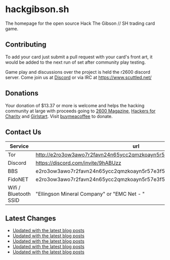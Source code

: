 # hackgibson.sh
The homepage for the open source Hack The Gibson // SH trading card game.


## Contributing

To add your card just submit a pull request with your card's front art, it would be added to the next run of set after community play testing.

Game play and discussions over the project is held the r2600 discord server. Come join us at [Discord](https://discord.com/invite/9hABUzz) or via IRC at https://www.scuttled.net/


## Donations

Your donation of $13.37 or more is welcome and helps the hacking community at large with proceeds going to [2600 Magazine](https://2600.com/), [Hackers for Charity](https://hackersforcharity.org) and [Girlstart](https://girlstart.org).  Visit [buymeacoffee](https://www.buymeacoffee.com/hackgibson.sh) to donate.


## Contact Us

Service | url
-|-
Tor | http://e2ro3ow3awo7r2favn24n65ycc2qmzkoayn5r57e3f56nvjwdcgg32ad.onion
Discord | https://discord.com/invite/9hABUzz
BBS | e2ro3ow3awo7r2favn24n65ycc2qmzkoayn5r57e3f56nvjwdcgg32ad.onion:23
FidoNET | e2ro3ow3awo7r2favn24n65ycc2qmzkoayn5r57e3f56nvjwdcgg32ad.onion:24554
Wifi / Bluetooth SSID | "Ellingson Mineral Company" or "EMC Net - <fidonet address>"

## Latest Changes
<!-- BLOG-POST-LIST:START -->
- [Updated with the latest blog posts](https://github.com/DFW2600/hackgibson.sh/commit/c6a0c754bed10acb0c3f64a0772634670642ec3c)
- [Updated with the latest blog posts](https://github.com/DFW2600/hackgibson.sh/commit/ea7e93217b4444b7f887da444a6983c46de80818)
- [Updated with the latest blog posts](https://github.com/DFW2600/hackgibson.sh/commit/c36383b7b7aa73e621af27700ef2c312daa8fda9)
- [Updated with the latest blog posts](https://github.com/DFW2600/hackgibson.sh/commit/8f1426826d6f213b5a54a03caad6338b0d401319)
- [Updated with the latest blog posts](https://github.com/DFW2600/hackgibson.sh/commit/2fefbf4ae0cf54783dcd57e0d0efda285553d369)
<!-- BLOG-POST-LIST:END -->
